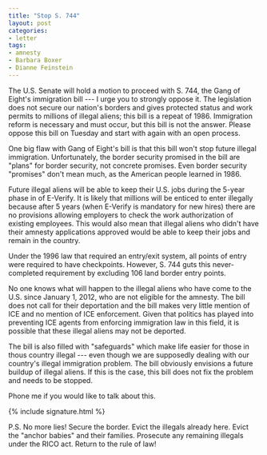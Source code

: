 ```yaml
---
title: "Stop S. 744"
layout: post
categories:
- letter
tags:
- amnesty
- Barbara Boxer
- Dianne Feinstein
---
```


The U.S. Senate will hold a motion to proceed with S. 744, the Gang of Eight's immigration bill --- I urge you to strongly oppose it. The legislation does not secure our nation's borders and gives protected status and work permits to millions of illegal aliens; this bill is a repeat of 1986. Immigration reform is necessary and must occur, but this bill is not the answer. Please oppose this bill on Tuesday and start with again with an open process.

One big flaw with Gang of Eight's bill is that this bill won't stop future illegal immigration. Unfortunately, the border security promised in the bill are "plans" for border security, not concrete promises. Even border security "promises" don't mean much, as the American people learned in 1986.

Future illegal aliens will be able to keep their U.S. jobs during the 5-year phase in of E-Verify. It is likely that millions will be enticed to enter illegally because after 5 years (when E-Verify is mandatory for new hires) there are no provisions allowing employers to check the work authorization of existing employees. This would also mean that illegal aliens who didn't have their amnesty applications approved would be able to keep their jobs and remain in the country.

Under the 1996 law that required an entry/exit system, all points of entry were required to have checkpoints. However, S. 744 guts this never-completed requirement by excluding 106 land border entry points.

No one knows what will happen to the illegal aliens who have come to the U.S. since January 1, 2012, who are not eligible for the amnesty. The bill does not call for their deportation and the bill makes very little mention of ICE and no mention of ICE enforcement. Given that politics has played into preventing ICE agents from enforcing immigration law in this field, it is possible that these illegal aliens may not be deported.

The bill is also filled with "safeguards" which make life easier for those in thous country illegal --- even though we are supposedly dealing with our country's illegal immigration problem. The bill obviously envisions a future buildup of illegal aliens. If this is the case, this bill does not fix the problem and needs to be stopped.

Phone me if you would like to talk about this.

{% include signature.html %}

P.S. No more lies! Secure the border. Evict the illegals already here. Evict the "anchor babies" and their families. Prosecute any remaining illegals under the RICO act. Return to the rule of law!